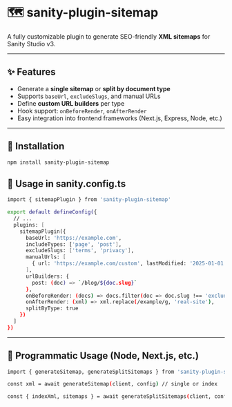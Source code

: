 # 🗺️ sanity-plugin-sitemap

A fully customizable plugin to generate SEO-friendly **XML sitemaps** for Sanity Studio v3.

---
## ✨ Features

- Generate a **single sitemap** or **split by document type**
- Supports `baseUrl`, `excludeSlugs`, and manual URLs
- Define **custom URL builders** per type
- Hook support: `onBeforeRender`, `onAfterRender`
- Easy integration into frontend frameworks (Next.js, Express, Node, etc.)

---

## 🚀 Installation

```bash
npm install sanity-plugin-sitemap

```

## 🔧 Usage in sanity.config.ts

```bash
import { sitemapPlugin } from 'sanity-plugin-sitemap'

export default defineConfig({
  // ...
  plugins: [
    sitemapPlugin({
      baseUrl: 'https://example.com',
      includeTypes: ['page', 'post'],
      excludeSlugs: ['terms', 'privacy'],
      manualUrls: [
        { url: 'https://example.com/custom', lastModified: '2025-01-01' }
      ],
      urlBuilders: {
        post: (doc) => `/blog/${doc.slug}`
      },
      onBeforeRender: (docs) => docs.filter(doc => doc.slug !== 'exclude-this'),
      onAfterRender: (xml) => xml.replace(/example/g, 'real-site'),
      splitByType: true
    })
  ]
})

```

---

## 🧪 Programmatic Usage (Node, Next.js, etc.)
```bash
import { generateSitemap, generateSplitSitemaps } from 'sanity-plugin-sitemap'

const xml = await generateSitemap(client, config) // single or index

const { indexXml, sitemaps } = await generateSplitSitemaps(client, config) // advanced

```